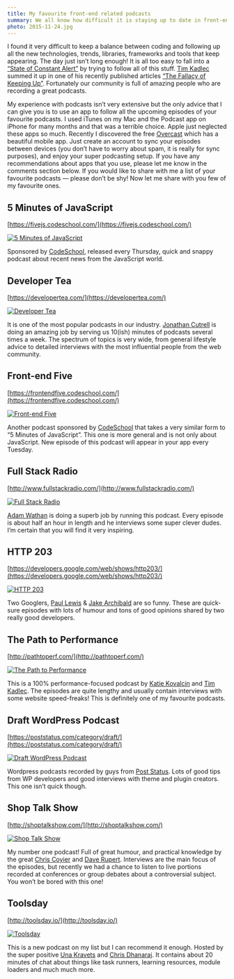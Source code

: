 ```yaml
---
title: My favourite front-end related podcasts
summary: We all know how difficult it is staying up to date in front-end development. The day is not long enough. The solution? Podcasts to the rescue!
photo: 2015-11-24.jpg
---
```


I found it very difficult to keep a balance between coding and following up all the new technologies, trends, libraries, frameworks and tools that keep appearing. The day just isn’t long enough! It is all too easy to fall into a [“State of Constant Alert”](https://developertea.com/episodes/17907) by trying to follow all of this stuff. [Tim Kadlec](https://twitter.com/tkadlec) summed it up in one of his recently published articles [“The Fallacy of Keeping Up”](https://timkadlec.com/2015/09/the-fallacy-of-keeping-up/). Fortunately our community is full of amazing people who are recording a great podcasts.

My experience with podcasts isn’t very extensive but the only advice that I can give you is to use an app to follow all the upcoming episodes of your favourite podcasts. I used iTunes on my Mac and the Podcast app on iPhone for many months and that was a terrible choice. Apple just neglected these apps so much. Recently I discovered the free [Overcast](https://overcast.fm) which has a beautiful mobile app. Just create an account to sync your episodes between devices (you don’t have to worry about spam, it is really for sync purposes), and enjoy your super podcasting setup. If you have any recommendations about apps that you use, please let me know in the comments section below. If you would like to share with me a list of your favourite podcasts — please don’t be shy! Now let me share with you few of my favourite ones.

## 5 Minutes of JavaScript

[https://fivejs.codeschool.com/](https://fivejs.codeschool.com/)

[![5 Minutes of JavaScript](2015-11-24-1.jpg)](https://fivejs.codeschool.com/)

Sponsored by [CodeSchool](https://www.codeschool.com/), released every Thursday, quick and snappy podcast about recent news from the JavaScript world.

## Developer Tea

[https://developertea.com/](https://developertea.com/)

[![Developer Tea](2015-11-24-2.jpg)](https://developertea.com/)

It is one of the most popular podcasts in our industry. [Jonathan Cutrell](https://twitter.com/JCutrell) is doing an amazing job by serving us 10(ish) minutes of podcasts several times a week. The spectrum of topics is very wide, from general lifestyle advice to detailed interviews with the most influential people from the web community.

## Front-end Five

[https://frontendfive.codeschool.com/](https://frontendfive.codeschool.com/)

[![Front-end Five](2015-11-24-3.jpg)](https://frontendfive.codeschool.com/)

Another podcast sponsored by [CodeSchool](https://www.codeschool.com/) that takes a very similar form to “5 Minutes of JavaScript”. This one is more general and is not only about JavaScript. New episode of this podcast will appear in your app every Tuesday.

## Full Stack Radio

[http://www.fullstackradio.com/](http://www.fullstackradio.com/)

[![Full Stack Radio](2015-11-24-4.jpg)](http://www.fullstackradio.com/)

[Adam Wathan](https://twitter.com/adamwathan) is doing a superb job by running this podcast. Every episode is about half an hour in length and he interviews some super clever dudes. I’m certain that you will find it very inspiring.

## HTTP 203

[https://developers.google.com/web/shows/http203/](https://developers.google.com/web/shows/http203/)

[![HTTP 203](2015-11-24-5.jpg)](https://developers.google.com/web/shows/http203/)

Two Googlers, [Paul Lewis](https://twitter.com/aerotwist) & [Jake Archibald](https://twitter.com/jaffathecake) are so funny. These are quick-sure episodes with lots of humour and tons of good opinions shared by two really good developers.

## The Path to Performance

[http://pathtoperf.com/](http://pathtoperf.com/)

[![The Path to Performance](2015-11-24-6.jpg)](http://pathtoperf.com/)

This is a 100% performance-focused podcast by [Katie Kovalcin](https://twitter.com/katiekovalcin) and [Tim Kadlec](https://twitter.com/tkadlec). The episodes are quite lengthy and usually contain interviews with some website speed-freaks! This is definitely one of my favourite podcasts.

## Draft WordPress Podcast

[https://poststatus.com/category/draft/](https://poststatus.com/category/draft/)

[![Draft WordPress Podcast](2015-11-24-7.jpg)](https://poststatus.com/category/draft/)

Wordpress podcasts recorded by guys from [Post Status](https://poststatus.com/). Lots of good tips from WP developers and good interviews with theme and plugin creators. This one isn’t quick though.

## Shop Talk Show

[http://shoptalkshow.com/](http://shoptalkshow.com/)

[![Shop Talk Show](2015-11-24-8.jpg)](http://shoptalkshow.com/)

My number one podcast! Full of great humour, and practical knowledge by the great [Chris Coyier](https://twitter.com/chriscoyier) and [Dave Rupert](https://twitter.com/davatron5000). Interviews are the main focus of the episodes, but recently we had a chance to listen to live portions recorded at conferences or group debates about a controversial subject. You won’t be bored with this one!

## Toolsday

[http://toolsday.io/](http://toolsday.io/)

[![Toolsday](2015-11-24-9.jpg)](http://toolsday.io/)

This is a new podcast on my list but I can recommend it enough. Hosted by the super positive [Una Kravets](https://twitter.com/una) and [Chris Dhanaraj](https://twitter.com/chrisdhanaraj). It contains about 20 minutes of chat about things like task runners, learning resources, module loaders and much much more.
